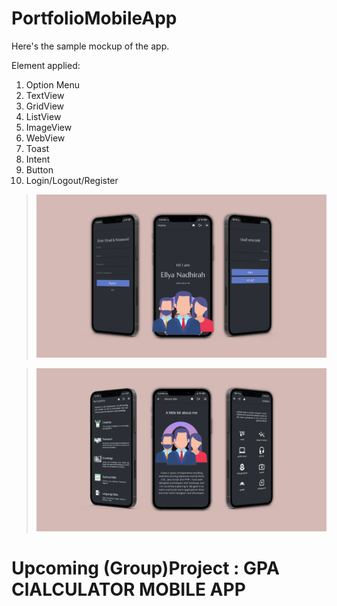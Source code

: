 # PortfolioMobileApp
 
 Here's the sample mockup of the app.
 
 Element applied:
 1) Option Menu
 2) TextView
 3) GridView
 4) ListView
 5) ImageView
 6) WebView
 7) Toast
 8) Intent
 9) Button
 10) Login/Logout/Register
 
>![FOOTAGE](https://github.com/codeEllo/PersonalMobileApp/blob/main/1.png?raw=true)<br>

>![FOOTAGE](https://github.com/codeEllo/PersonalMobileApp/blob/main/2.png?raw=true)<br>


# Upcoming (Group)Project : GPA ClALCULATOR MOBILE APP
